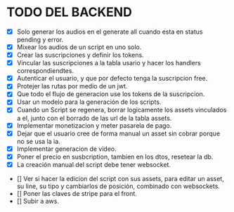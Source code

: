 # TODO DEL BACKEND

- [x] Solo generar los audios en el generate all cuando esta en status pending y error.
- [x] Mixear los audios de un script en uno solo.
- [x] Crear las suscripciones y definir los tokens.
- [x] Vincular las suscripciones a la tabla usario y hacer los handlers correspondiendtes.
- [x] Autenticar el usuario, y que por defecto tenga la suscripcion free.
- [x] Protejer las rutas por medio de un jwt.
- [x] Que todo el flujo de generacion use los tokens de la suscripcion.
- [x] Usar un modelo para la generación de los scripts.
- [x] Cuando un Script se regenera, borrar logicamente los assets vinculados a el, junto con el borrado de las url de la tabla assets.
- [x] Implementar monetizacion y meter pasarela de pago.
- [x] Dejar que el usuario cree de forma manual un asset sin cobrar porque no se usa la ia.
- [x] Implementar generacion de video.
- [x] Poner el precio en susbcription, tambien en los dtos, resetear la db.
- [x] La creación manual del script debe tener websocket.
- [] Ver si hacer la edicion del script con sus assets, para editar un asset, su line, su tipo y cambiarlos de posición, combinado con websockets.
- [] Poner las claves de stripe para el front.
- [] Subir a aws.
